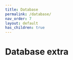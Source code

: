 ```yaml
---
title: Database
permalink: /database/
nav_order: 7
layout: default
has_children: true
---
```


# Database extra